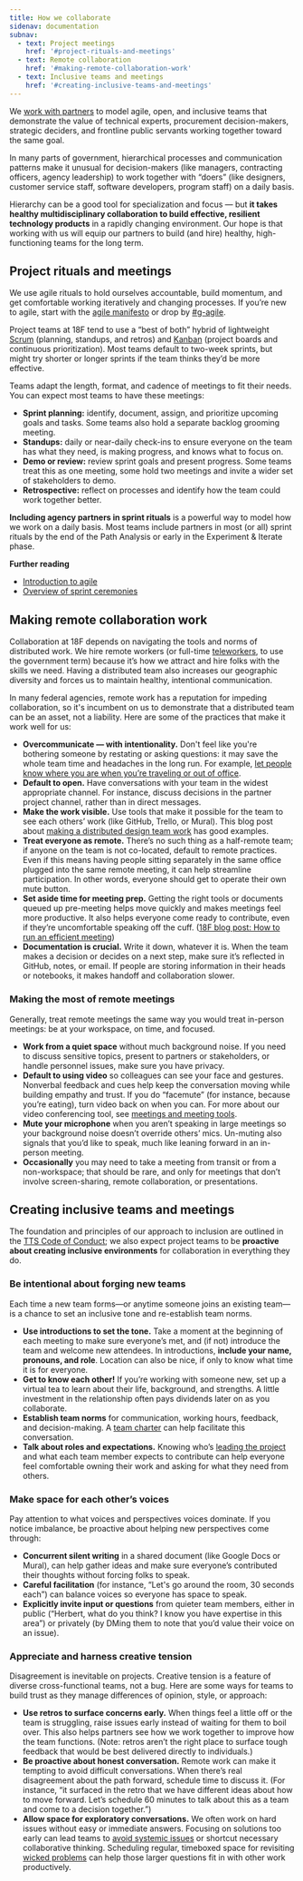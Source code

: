 ```yaml
---
title: How we collaborate
sidenav: documentation
subnav:
  - text: Project meetings
    href: '#project-rituals-and-meetings'
  - text: Remote collaboration
    href: '#making-remote-collaboration-work'
  - text: Inclusive teams and meetings
    href: '#creating-inclusive-teams-and-meetings'
---
```


We [work with partners]({{site.baseurl}}/how-we-relate-to-partners/) to model agile, open, and inclusive teams that demonstrate the value of technical experts, procurement decision-makers, strategic deciders, and frontline public servants working together toward the same goal.

In many parts of government, hierarchical processes and communication patterns make it unusual for decision-makers (like managers, contracting officers, agency leadership) to work together with “doers” (like designers, customer service staff, software developers, program staff) on a daily basis.

Hierarchy can be a good tool for specialization and focus — but **it takes healthy multidisciplinary collaboration to build effective, resilient technology products** in a rapidly changing environment. Our hope is that working with us will equip our partners to build (and hire) healthy, high-functioning teams for the long term.

## Project rituals and meetings

We use agile rituals to hold ourselves accountable, build momentum, and get comfortable working iteratively and changing processes. If you’re new to agile, start with the [agile manifesto](http://agilemanifesto.org/) or drop by [#g-agile](https://gsa-tts.slack.com/messages/g-agile/).

Project teams at 18F tend to use a “best of both” hybrid of lightweight [Scrum](https://www.scrum.org/resources/what-is-scrum) (planning, standups, and retros) and [Kanban](https://drive.google.com/file/d/0B0Qfvc1P_XBFVk5rM2tGcDBoUjQ/view) (project boards and continuous prioritization). Most teams default to two-week sprints, but might try shorter or longer sprints if the team thinks they’d be more effective.

Teams adapt the length, format, and cadence of meetings to fit their needs. You can expect most teams to have these meetings:

* **Sprint planning:** identify, document, assign, and prioritize upcoming goals and tasks. Some teams also hold a separate backlog grooming meeting.
* **Standups:** daily or near-daily check-ins to ensure everyone on the team has what they need, is making progress, and knows what to focus on.
* **Demo or review:** review sprint goals and present progress. Some teams treat this as one meeting, some hold two meetings and invite a wider set of stakeholders to demo.
* **Retrospective:** reflect on processes and identify how the team could work together better.

**Including agency partners in sprint rituals** is a powerful way to model how we work on a daily basis. Most teams include partners in most (or all) sprint rituals by the end of the Path Analysis or early in the Experiment & Iterate phase.

**Further reading**

* [Introduction to agile](https://docs.google.com/presentation/d/1492vzbeA2xXsajOYEugn3CzfRIZ3rCkrqQZ8F3_m8GM/edit#)
* [Overview of sprint ceremonies](https://docs.google.com/presentation/d/1OyU8-PL4-iQ9P_K21OWuoYYgLdWTDSSOuGvehIzpfVk/edit#)

## Making remote collaboration work

Collaboration at 18F depends on navigating the tools and norms of distributed work. We hire remote workers (or full-time [teleworkers]({{site.baseurl}}/telework/#if-you-work-a-full-time-telework-schedule-often-called-virtual-or-remote-you), to use the government term) because it’s how we attract and hire folks with the skills we need. Having a distributed team also increases our geographic diversity and forces us to maintain healthy, intentional communication.

In many federal agencies, remote work has a reputation for impeding collaboration, so it's incumbent on us to demonstrate that a distributed team can be an asset, not a liability. Here are some of the practices that make it work well for us:

* **Overcommunicate — with intentionality.** Don't feel like you're bothering someone by restating or asking questions: it may save the whole team time and headaches in the long run. For example, [let people know where you are when you’re traveling or out of office](https://docs.google.com/document/d/1qgA-vEQ1_t5plPCAs1aCOAjK0RXQzka2hHSVhoa6v5o/edit).
* **Default to open.** Have conversations with your team in the widest appropriate channel. For instance, discuss decisions in the partner project channel, rather than in direct messages.
* **Make the work visible.** Use tools that make it possible for the team to see each others’ work (like GitHub, Trello, or Mural). This blog post about [making a distributed design team work](https://18f.gsa.gov/2016/04/27/making-a-distributed-design-team-work/) has good examples.
* **Treat everyone as remote.** There’s no such thing as a half-remote team; if anyone on the team is not co-located, default to remote practices. Even if this means having people sitting separately in the same office plugged into the same remote meeting, it can help streamline participation. In other words, everyone should get to operate their own mute button.
* **Set aside time for meeting prep.** Getting the right tools or documents queued up pre-meeting helps move quickly and makes meetings feel more productive. It also helps everyone come ready to contribute, even if they’re uncomfortable speaking off the cuff. ([18F blog post: How to run an efficient meeting](https://18f.gsa.gov/2016/12/14/how-to-run-an-efficient-meeting/))
* **Documentation is crucial.** Write it down, whatever it is. When the team makes a decision or decides on a next step, make sure it’s reflected in GitHub, notes, or email. If people are storing information in their heads or notebooks, it makes handoff and collaboration slower.

### Making the most of remote meetings

Generally, treat remote meetings the same way you would treat in-person meetings: be at your workspace, on time, and focused.

* **Work from a quiet space** without much background noise. If you need to discuss sensitive topics, present to partners or stakeholders, or handle personnel issues, make sure you have privacy.
* **Default to using video** so colleagues can see your face and gestures. Nonverbal feedback and cues help keep the conversation moving while building empathy and trust. If you do “facemute” (for instance, because you’re eating), turn video back on when you can. For more about our video conferencing tool, see [meetings and meeting tools]({{site.baseurl}}/meetings-and-meeting-tools/).
* **Mute your microphone** when you aren’t speaking in large meetings so your background noise doesn’t override others’ mics. Un-muting also signals that you’d like to speak, much like leaning forward in an in-person meeting.
* **Occasionally** you may need to take a meeting from transit or from a non-workspace; that should be rare, and only for meetings that don’t involve screen-sharing, remote collaboration, or presentations.

## Creating inclusive teams and meetings

The foundation and principles of our approach to inclusion are outlined in the [TTS Code of Conduct](https://github.com/18F/code-of-conduct/blob/master/code-of-conduct.md); we also expect project teams to be **proactive about creating inclusive environments** for collaboration in everything they do.

### Be intentional about forging new teams

Each time a new team forms—or anytime someone joins an existing team—is a chance to set an inclusive tone and re-establish team norms.

* **Use introductions to set the tone.** Take a moment at the beginning of each meeting to make sure everyone’s met, and (if not) introduce the team and welcome new attendees. In introductions, **include your name, pronouns, and role**. Location can also be nice, if only to know what time it is for everyone.
* **Get to know each other!** If you’re working with someone new, set up a virtual tea to learn about their life, background, and strengths. A little investment in the relationship often pays dividends later on as you collaborate.
* **Establish team norms** for communication, working hours, feedback, and decision-making. A [team charter](https://docs.google.com/document/d/1J8MqOA-JkLKzSFTVxeXDQub7ZTsWuNq5nOZ_ACICdig/edit#) can help facilitate this conversation.
* **Talk about roles and expectations.** Knowing who’s [leading the project]({{site.baseurl}}/leading-projects/) and what each team member expects to contribute can help everyone feel comfortable owning their work and asking for what they need from others.

### Make space for each other’s voices

Pay attention to what voices and perspectives voices dominate. If you notice imbalance, be proactive about helping new perspectives come through:

* **Concurrent silent writing** in a shared document (like Google Docs or Mural), can help gather ideas and make sure everyone’s contributed their thoughts without forcing folks to speak.
* **Careful facilitation** (for instance, “Let's go around the room, 30 seconds each”) can balance voices so everyone has space to speak.
* **Explicitly invite input or questions** from quieter team members, either in public (“Herbert, what do you think? I know you have expertise in this area”) or privately (by DMing them to note that you’d value their voice on an issue).

### Appreciate and harness creative tension

Disagreement is inevitable on projects. Creative tension is a feature of diverse cross-functional teams, not a bug. Here are some ways for teams to build trust as they manage differences of opinion, style, or approach:

* **Use retros to surface concerns early.** When things feel a little off or the team is struggling, raise issues early instead of waiting for them to boil over. This also helps partners see how we work together to improve how the team functions. (Note: retros aren’t the right place to surface tough feedback that would be best delivered directly to individuals.)
* **Be proactive about honest conversation.** Remote work can make it tempting to avoid difficult conversations. When there’s real disagreement about the path forward, schedule time to discuss it. (For instance, “it surfaced in the retro that we have different ideas about how to move forward. Let’s schedule 60 minutes to talk about this as a team and come to a decision together.”)
* **Allow space for exploratory conversations.** We often work on hard issues without easy or immediate answers. Focusing on solutions too early can lead teams to [avoid systemic issues](https://nonprofitaf.com/2019/04/solutions-privilege-how-privilege-shapes-the-expectations-of-solutions-and-why-its-bad-for-our-work-addressing-systemic-injustice/) or shortcut necessary collaborative thinking. Scheduling regular, timeboxed space for revisiting [wicked problems](https://en.wikipedia.org/wiki/Wicked_problem) can help those larger questions fit in with other work productively.

